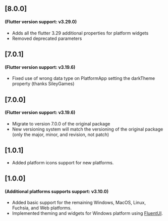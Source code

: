 ## [8.0.0]

#### (Flutter version support: v3.29.0)

- Adds all the flutter 3.29 additional properties for platform widgets
- Removed deprecated parameters

## [7.0.1]

#### (Flutter version support: v3.19.6)

- Fixed use of wrong data type on PlatformApp setting the darkTheme property (thanks SileyGames)

## [7.0.0]

#### (Flutter version support: v3.19.6)

- Migrate to version 7.0.0 of the original package
- New versioning system will match the versioning of the original package (only the major, minor, and revision, not patch)

## [1.0.1]

- Added platform icons support for new platforms.

## [1.0.0]

#### (Additional platforms supports support: v3.10.0)

- Added basic support for the remaining Windows, MacOS, Linux, Fuchsia, and Web platforms.
- Implemented theming and widgets for Windows platform using [FluentUI](https://pub.dev/packages/fluent_ui).